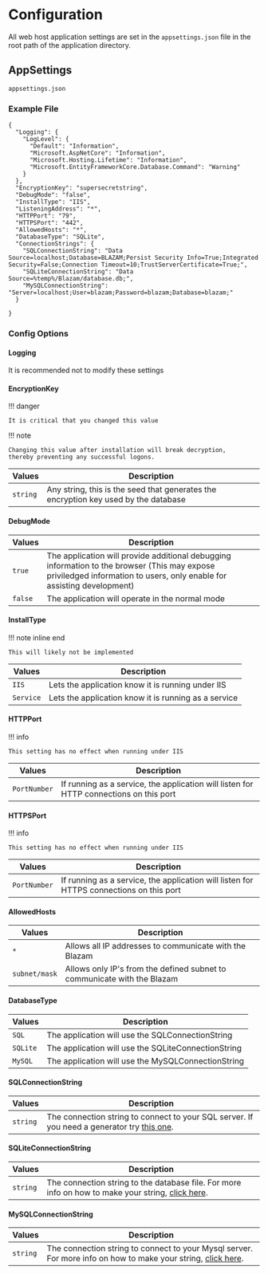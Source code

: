 ﻿# Configuration
All web host application settings are set in the `appsettings.json`
file in the root path of the application directory.
## AppSettings
`appsettings.json`
### Example File
```
{
  "Logging": {
    "LogLevel": {
      "Default": "Information",
      "Microsoft.AspNetCore": "Information",
      "Microsoft.Hosting.Lifetime": "Information",
      "Microsoft.EntityFrameworkCore.Database.Command": "Warning"
    }
  },
  "EncryptionKey": "supersecretstring",
  "DebugMode": "false",
  "InstallType": "IIS",
  "ListeningAddress": "*",
  "HTTPPort": "79",
  "HTTPSPort": "442",
  "AllowedHosts": "*",
  "DatabaseType": "SQLite",
  "ConnectionStrings": {
    "SQLConnectionString": "Data Source=localhost;Database=BLAZAM;Persist Security Info=True;Integrated Security=False;Connection Timeout=10;TrustServerCertificate=True;",
    "SQLiteConnectionString": "Data Source=%temp%/Blazam/database.db;",
    "MySQLConnectionString": "Server=localhost;User=blazam;Password=blazam;Database=blazam;"
  }

}
```
### Config Options
#### Logging
It is recommended not to modify these settings


#### EncryptionKey
!!! danger

    It is critical that you changed this value
!!! note

    Changing this value after installation will break decryption,
    thereby preventing any successful logons.
| Values      | Description                          |
| ----------- | ------------------------------------ |
| `string`      | Any string, this is the seed that generates the encryption key used by the database|


#### DebugMode
| Values      | Description                          |
| ----------- | ------------------------------------ |
| `true`      | The application will provide additional debugging information to the browser (This may expose priviledged information to users, only enable for assisting development)  |
| `false`     | The application will operate in the normal mode |

#### InstallType

!!! note inline end

    This will likely not be implemented
| Values      | Description                          |
| ----------- | ------------------------------------ |
| `IIS`       | Lets the application know it is running under IIS |
| `Service`   | Lets the application know it is running as a service |


#### HTTPPort

!!! info

    This setting has no effect when running under IIS
| Values      | Description                          |
| ----------- | ------------------------------------ |
| `PortNumber`       | If running as a service, the application will listen for HTTP connections on this port|



#### HTTPSPort

!!! info

    This setting has no effect when running under IIS
| Values      | Description                          |
| ----------- | ------------------------------------ |
| `PortNumber`       | If running as a service, the application will listen for HTTPS connections on this port|


#### AllowedHosts

| Values      | Description                          |
| ----------- | ------------------------------------ |
| `*`         | Allows all IP addresses to communicate with the Blazam|
| `subnet/mask`| Allows only IP's from the defined subnet to communicate with the Blazam|

#### DatabaseType
| Values      | Description                          |
| ----------- | ------------------------------------ |
| `SQL`       | The application will use the SQLConnectionString    |
| `SQLite`    | The application will use the SQLiteConnectionString |
| `MySQL`     | The application will use the MySQLConnectionString  |


#### SQLConnectionString

| Values      | Description                          |
| ----------- | ------------------------------------ |
| `string`         | The connection string to connect to your SQL server. If you need a generator try [this one](https://www.aireforge.com/tools/sql-server-connection-string-generator).|

#### SQLiteConnectionString

| Values      | Description                          |
| ----------- | ------------------------------------ |
| `string`         | The connection string to the database file. For more info on how to make your string, [click here](https://www.connectionstrings.com/sqlite-net-provider/).|

#### MySQLConnectionString

| Values      | Description                          |
| ----------- | ------------------------------------ |
| `string`         | The connection string to connect to your Mysql server. For more info on how to make your string, [click here](https://dev.mysql.com/doc/connector-net/en/connector-net-connections-string.html).|
